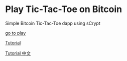 # Play Tic-Tac-Toe on Bitcoin

Simple Bitcoin Tic-Tac-Toe dapp using sCrypt

[go to play](https://scrypt.io/tic-tac-toe/)

[Tutorial](https://xiaohuiliu.medium.com/full-stack-bitcoin-dapp-tutorial-adff2bc4f657)

[Tutorial 中文](./docs/tutorial.md)
